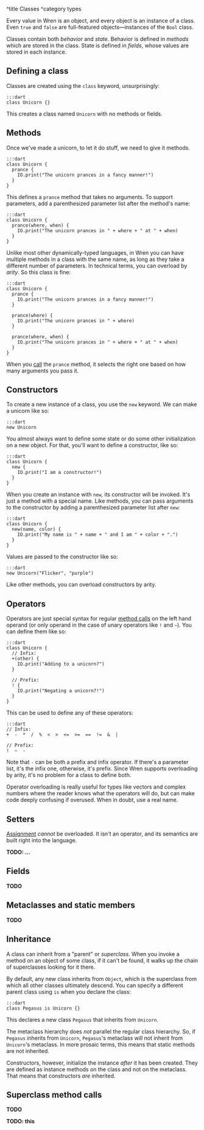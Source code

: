 ^title Classes
^category types

Every value in Wren is an object, and every object is an instance of a class.
Even `true` and `false` are full-featured objects&mdash;instances of the `Bool` class.

Classes contain both *behavior* and *state*. Behavior is defined in *methods* which are stored in the class. State is defined in *fields*, whose values are stored in each instance.

## Defining a class

Classes are created using the `class` keyword, unsurprisingly:

    :::dart
    class Unicorn {}

This creates a class named `Unicorn` with no methods or fields.

## Methods

Once we've made a unicorn, to let it do stuff, we need to give it methods.

    :::dart
    class Unicorn {
      prance {
        IO.print("The unicorn prances in a fancy manner!")
      }
    }

This defines a `prance` method that takes no arguments. To support parameters, add a parenthesized parameter list after the method's name:

    :::dart
    class Unicorn {
      prance(where, when) {
        IO.print("The unicorn prances in " + where + " at " + when)
      }
    }

Unlike most other dynamically-typed languages, in Wren you can have multiple methods in a class with the same name, as long as they take a different number of parameters. In technical terms, you can overload by *arity*. So this class is fine:

    :::dart
    class Unicorn {
      prance {
        IO.print("The unicorn prances in a fancy manner!")
      }

      prance(where) {
        IO.print("The unicorn prances in " + where)
      }

      prance(where, when) {
        IO.print("The unicorn prances in " + where + " at " + when)
      }
    }

When you [call](method-calls.html) the `prance` method, it selects the right one based on how many arguments you pass it.

## Constructors

To create a new instance of a class, you use the `new` keyword. We can make a unicorn like so:

    :::dart
    new Unicorn

You almost always want to define some state or do some other initialization on a new object. For that, you'll want to define a constructor, like so:

    :::dart
    class Unicorn {
      new {
        IO.print("I am a constructor!")
      }
    }

When you create an instance with `new`, its constructor will be invoked. It's just a method with a special name. Like methods, you can pass arguments to the constructor by adding a parenthesized parameter list after `new`:

    :::dart
    class Unicorn {
      new(name, color) {
        IO.print("My name is " + name + " and I am " + color + ".")
      }
    }

Values are passed to the constructor like so:

    :::dart
    new Unicorn("Flicker", "purple")

Like other methods, you can overload constructors by arity.

## Operators

Operators are just special syntax for regular [method calls](method-calls.html) on the left hand operand (or only operand in the case of unary operators like `!` and `~`). You can define them like so:

    :::dart
    class Unicorn {
      // Infix:
      +(other) {
        IO.print("Adding to a unicorn?")
      }

      // Prefix:
      ! {
        IO.print("Negating a unicorn?!")
      }
    }

This can be used to define any of these operators:

    :::dart
    // Infix:
    +  -  *  /  %  <  >  <=  >=  ==  !=  &  |

    // Prefix:
    !  ~  -

Note that `-` can be both a prefix and infix operator. If there's a parameter list, it's the infix one, otherwise, it's prefix. Since Wren supports overloading by arity, it's no problem for a class to define both.

Operator overloading is really useful for types like vectors and complex numbers where the reader knows what the operators will do, but can make code deeply confusing if overused. When in doubt, use a real name.

## Setters

[Assignment](variables.html) *cannot* be overloaded. It isn't an operator, and its semantics are built right into the language.

**TODO: ...**

## Fields

**TODO**

## Metaclasses and static members

**TODO**

## Inheritance

A class can inherit from a "parent" or *superclass*. When you invoke a method on an object of some class, if it can't be found, it walks up the chain of superclasses looking for it there.

By default, any new class inherits from `Object`, which is the superclass from which all other classes ultimately descend. You can specify a different parent class using `is` when you declare the class:

    :::dart
    class Pegasus is Unicorn {}

This declares a new class `Pegasus` that inherits from `Unicorn`.

The metaclass hierarchy does *not* parallel the regular class hierarchy. So, if `Pegasus` inherits from `Unicorn`, `Pegasus`'s metaclass will not inherit from `Unicorn`'s metaclass. In more prosaic terms, this means that static methods are not inherited.

Constructors, however, initialize the instance *after* it has been created. They are defined as instance methods on the class and not on the metaclass. That means that constructors *are* inherited.

## Superclass method calls

**TODO**

**TODO: this**
